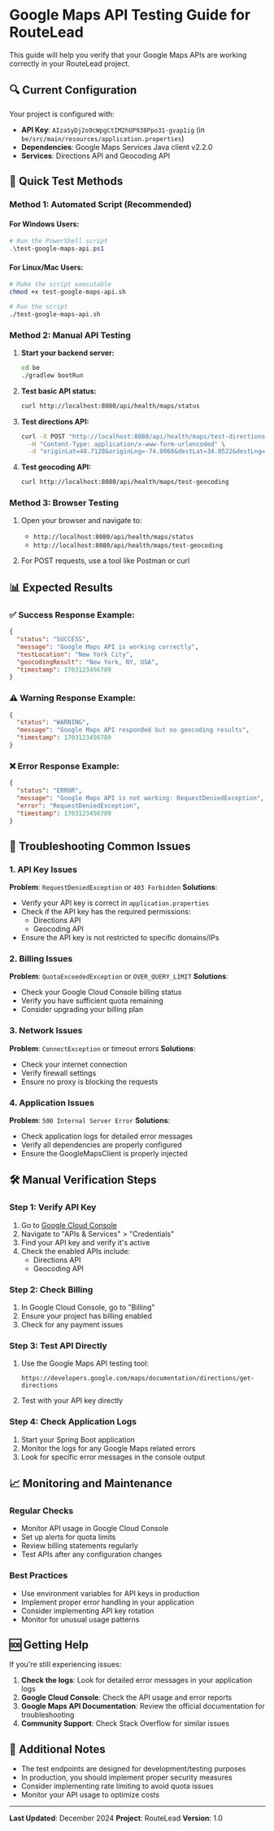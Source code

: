 # Google Maps API Testing Guide for RouteLead

This guide will help you verify that your Google Maps APIs are working correctly in your RouteLead project.

## 🔍 Current Configuration

Your project is configured with:
- **API Key**: `AIzaSyDj2o9cWpgCtIM2hUP938Ppo31-gvap1ig` (in `be/src/main/resources/application.properties`)
- **Dependencies**: Google Maps Services Java client v2.2.0
- **Services**: Directions API and Geocoding API

## 🚀 Quick Test Methods

### Method 1: Automated Script (Recommended)

#### For Windows Users:
```powershell
# Run the PowerShell script
.\test-google-maps-api.ps1
```

#### For Linux/Mac Users:
```bash
# Make the script executable
chmod +x test-google-maps-api.sh

# Run the script
./test-google-maps-api.sh
```

### Method 2: Manual API Testing

1. **Start your backend server:**
   ```bash
   cd be
   ./gradlew bootRun
   ```

2. **Test basic API status:**
   ```bash
   curl http://localhost:8080/api/health/maps/status
   ```

3. **Test directions API:**
   ```bash
   curl -X POST "http://localhost:8080/api/health/maps/test-directions" \
     -H "Content-Type: application/x-www-form-urlencoded" \
     -d "originLat=40.7128&originLng=-74.0060&destLat=34.0522&destLng=-118.2437"
   ```

4. **Test geocoding API:**
   ```bash
   curl http://localhost:8080/api/health/maps/test-geocoding
   ```

### Method 3: Browser Testing

1. Open your browser and navigate to:
   - `http://localhost:8080/api/health/maps/status`
   - `http://localhost:8080/api/health/maps/test-geocoding`

2. For POST requests, use a tool like Postman or curl

## 📊 Expected Results

### ✅ Success Response Example:
```json
{
  "status": "SUCCESS",
  "message": "Google Maps API is working correctly",
  "testLocation": "New York City",
  "geocodingResult": "New York, NY, USA",
  "timestamp": 1703123456789
}
```

### ⚠️ Warning Response Example:
```json
{
  "status": "WARNING",
  "message": "Google Maps API responded but no geocoding results",
  "timestamp": 1703123456789
}
```

### ❌ Error Response Example:
```json
{
  "status": "ERROR",
  "message": "Google Maps API is not working: RequestDeniedException",
  "error": "RequestDeniedException",
  "timestamp": 1703123456789
}
```

## 🔧 Troubleshooting Common Issues

### 1. API Key Issues

**Problem**: `RequestDeniedException` or `403 Forbidden`
**Solutions**:
- Verify your API key is correct in `application.properties`
- Check if the API key has the required permissions:
  - Directions API
  - Geocoding API
- Ensure the API key is not restricted to specific domains/IPs

### 2. Billing Issues

**Problem**: `QuotaExceededException` or `OVER_QUERY_LIMIT`
**Solutions**:
- Check your Google Cloud Console billing status
- Verify you have sufficient quota remaining
- Consider upgrading your billing plan

### 3. Network Issues

**Problem**: `ConnectException` or timeout errors
**Solutions**:
- Check your internet connection
- Verify firewall settings
- Ensure no proxy is blocking the requests

### 4. Application Issues

**Problem**: `500 Internal Server Error`
**Solutions**:
- Check application logs for detailed error messages
- Verify all dependencies are properly configured
- Ensure the GoogleMapsClient is properly injected

## 🛠️ Manual Verification Steps

### Step 1: Verify API Key
1. Go to [Google Cloud Console](https://console.cloud.google.com/)
2. Navigate to "APIs & Services" > "Credentials"
3. Find your API key and verify it's active
4. Check the enabled APIs include:
   - Directions API
   - Geocoding API

### Step 2: Check Billing
1. In Google Cloud Console, go to "Billing"
2. Ensure your project has billing enabled
3. Check for any payment issues

### Step 3: Test API Directly
1. Use the Google Maps API testing tool:
   ```
   https://developers.google.com/maps/documentation/directions/get-directions
   ```
2. Test with your API key directly

### Step 4: Check Application Logs
1. Start your Spring Boot application
2. Monitor the logs for any Google Maps related errors
3. Look for specific error messages in the console output

## 📈 Monitoring and Maintenance

### Regular Checks
- Monitor API usage in Google Cloud Console
- Set up alerts for quota limits
- Review billing statements regularly
- Test APIs after any configuration changes

### Best Practices
- Use environment variables for API keys in production
- Implement proper error handling in your application
- Consider implementing API key rotation
- Monitor for unusual usage patterns

## 🆘 Getting Help

If you're still experiencing issues:

1. **Check the logs**: Look for detailed error messages in your application logs
2. **Google Cloud Console**: Check the API usage and error reports
3. **Google Maps API Documentation**: Review the official documentation for troubleshooting
4. **Community Support**: Check Stack Overflow for similar issues

## 📝 Additional Notes

- The test endpoints are designed for development/testing purposes
- In production, you should implement proper security measures
- Consider implementing rate limiting to avoid quota issues
- Monitor your API usage to optimize costs

---

**Last Updated**: December 2024
**Project**: RouteLead
**Version**: 1.0 